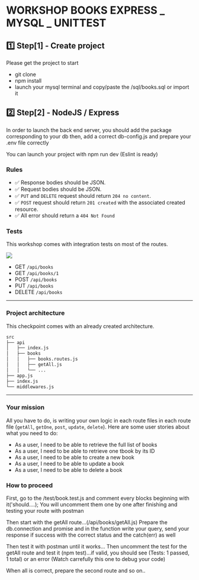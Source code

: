 # WORKSHOP BOOKS EXPRESS _ MYSQL _ UNITTEST

## :one: Step[1] - Create project

Please get the project to start
- git clone
- npm install
- launch your mysql terminal and copy/paste the /sql/books.sql or import it

## :two: Step[2] - NodeJS / Express

In order to launch the back end server, you should add the package corresponding to your db
then, add a correct db-config.js
and prepare your .env file correctly

You can launch your project with npm run dev (Eslint is ready)

### Rules

- :white_check_mark: Response bodies should be JSON.
- :white_check_mark: Request bodies should be JSON.
- :white_check_mark: `PUT` and `DELETE` request should return `204 no content`.
- :white_check_mark: `POST` request should return `201 created` with the associated created resource.
- :white_check_mark: All error should return a `404 Not Found`

### Tests

This workshop comes with integration tests on most of the routes.

![](https://media.giphy.com/media/sECT307ocX509Gh9bI/giphy.gif)

- GET `/api/books`
- GET `/api/books/1`
- POST `/api/books`
- PUT `/api/books`
- DELETE `/api/books`
---

### Project architecture

This checkpoint comes with an already created architecture.

```sh
src
├── api
│   ├── index.js
│   ├── books
│   │   ├── books.routes.js
│   │   ├── getAll.js
│   │   └── ...
├── app.js
├── index.js
└── middlewares.js
```
---

### Your mission

All you have to do, is writing your own logic in each route files in each route file (`getAll`, `getOne`, `post`, `update`, `delete`).
Here are some user stories about what you need to do:

- As a user, I need to be able to retrieve the full list of books
- As a user, I need to be able to retrieve one tbook by its ID
- As a user, I need to be able to create a new book
- As a user, I need to be able to update a book
- As a user, I need to be able to delete a book

### How to proceed

First, go to the /test/book.test.js and comment every blocks beginning with it('should....);
You will uncomment them one by one after finishing and testing your route with postman

Then start with the getAll route...(/api/books/getAll.js)
Prepare the db.connection and promise and in the function write your query, send your response if success with the correct status and the catch(err) as well

Then test it with postman until it works...
Then uncomment the test for the getAll route and test it (npm test)...if valid, you should see (Tests: 1 passed, 1 total) or an error (Watch carrefully this one to debug your code)

When all is correct, prepare the second route and so on..


